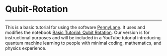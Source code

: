 # Qubit-Rotation
---
This is a basic tutorial for using the software [PennyLane](https://pennylane.ai/). It uses and modifies the notebook [Basic Tutorial: Qubit Rotation](https://pennylane.ai/qml/tutorial/tutorial_qubit_rotation.html). Our version is for instructional purposes and will be included in a YouTube tutorial introducing quantum machine learning to people with minimal coding, mathematics, and physics experience. 
